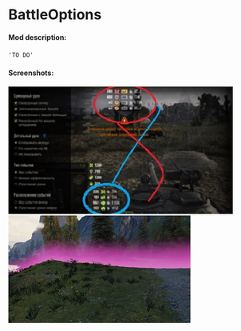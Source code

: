 # BattleOptions
#### Mod description:
    'TO DO'

#### Screenshots:
![ScreenShot](./LogSwapper.jpg)
![ScreenShot](./BorderColor.jpg)
